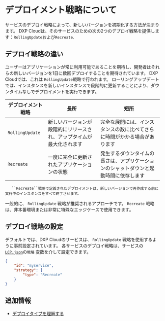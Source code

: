 # デプロイメント戦略について

サービスのデプロイ戦略によって、新しいバージョンを初期化する方法が決まります。 DXP Cloudは、そのサービスのための次の2つのデプロイ戦略を提供します：`RollingUpdate`および`Recreate`.

## デプロイ戦略の違い

ユーザーはアプリケーションが常に利用可能であることを期待し、開発者はそれらの新しいバージョンを1日に数回デプロイすることを期待されています。 DXP Cloudでは、これは `RollingUpdate`戦略で行われます。 ローリングアップデートでは、インスタンスを新しいインスタンスで段階的に更新することにより、ダウンタイムなしでデプロイメントを実行できます。

| デプロイメント戦略       | 長所                                 | 短所                                         |
| --------------- | ---------------------------------- | ------------------------------------------ |
| `RollingUpdate` | 新しいバージョンが段階的にリリースされ、アップタイムが最大化されます | 完全な展開には、インスタンスの数に比べてさらに時間がかかる場合があります       |
| `Recreate`      | 一度に完全に更新されたアプリケーションの状態             | 発生するダウンタイムの長さは、アプリケーションのシャットダウンと起動時間に依存します |

```{important}
   ``Recreate``戦略で定義されたデプロイメントは、新しいバージョンで再作成する前に実行中のインスタンスをすべて終了させます。
```

一般的に、 `RollingUpdate` 戦略が推奨されるアプローチです。 `Recreate` 戦略は、非本番環境または非常に特殊なエッジケースで使用できます。

## デプロイ戦略の設定

デフォルトでは、DXP Cloudのサービスは、 `RollingUpdate` 戦略を使用するように事前設定されています。 各サービスのデプロイ戦略は、サービスの [`LCP.json`](../reference/configuration-via-lcp-json.md)の`戦略` 変数を介して設定できます。

```json
{
    "id": "myservice",
    "strategy": {
        "type": "Recreate"
    }
}
```

## 追加情報

* [デプロイタイプを理解する](./understanding-deployment-types.md)
